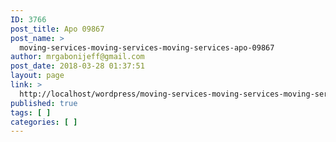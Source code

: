 ```yaml
---
ID: 3766
post_title: Apo 09867
post_name: >
  moving-services-moving-services-moving-services-apo-09867
author: mrgabonijeff@gmail.com
post_date: 2018-03-28 01:37:51
layout: page
link: >
  http://localhost/wordpress/moving-services-moving-services-moving-services-apo-09867/
published: true
tags: [ ]
categories: [ ]
---
```


